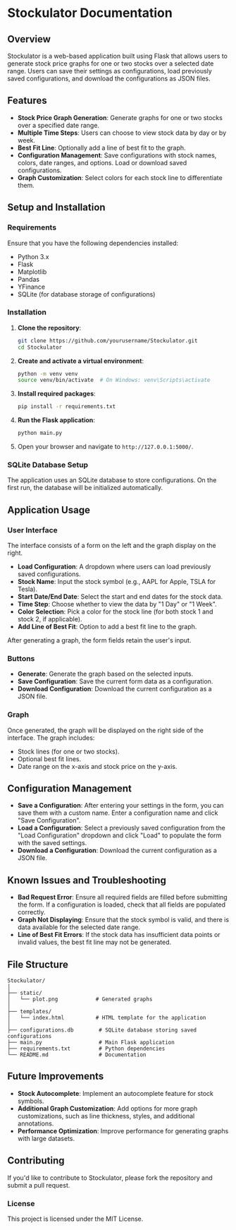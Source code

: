 # Stockulator Documentation

## Overview

Stockulator is a web-based application built using Flask that allows users to generate stock price graphs for one or two stocks over a selected date range. Users can save their settings as configurations, load previously saved configurations, and download the configurations as JSON files.

## Features

- **Stock Price Graph Generation**: Generate graphs for one or two stocks over a specified date range.
- **Multiple Time Steps**: Users can choose to view stock data by day or by week.
- **Best Fit Line**: Optionally add a line of best fit to the graph.
- **Configuration Management**: Save configurations with stock names, colors, date ranges, and options. Load or download saved configurations.
- **Graph Customization**: Select colors for each stock line to differentiate them.

## Setup and Installation

### Requirements

Ensure that you have the following dependencies installed:

- Python 3.x
- Flask
- Matplotlib
- Pandas
- YFinance
- SQLite (for database storage of configurations)

### Installation

1. **Clone the repository**:
   ```bash
   git clone https://github.com/yourusername/Stockulator.git
   cd Stockulator
   ```

2. **Create and activate a virtual environment**:
   ```bash
   python -m venv venv
   source venv/bin/activate  # On Windows: venv\Scripts\activate
   ```

3. **Install required packages**:
   ```bash
   pip install -r requirements.txt
   ```

4. **Run the Flask application**:
   ```bash
   python main.py
   ```

5. Open your browser and navigate to `http://127.0.0.1:5000/`.

### SQLite Database Setup

The application uses an SQLite database to store configurations. On the first run, the database will be initialized automatically.

## Application Usage

### User Interface

The interface consists of a form on the left and the graph display on the right.

- **Load Configuration**: A dropdown where users can load previously saved configurations.
- **Stock Name**: Input the stock symbol (e.g., AAPL for Apple, TSLA for Tesla).
- **Start Date/End Date**: Select the start and end dates for the stock data.
- **Time Step**: Choose whether to view the data by "1 Day" or "1 Week".
- **Color Selection**: Pick a color for the stock line (for both stock 1 and stock 2, if applicable).
- **Add Line of Best Fit**: Option to add a best fit line to the graph.

After generating a graph, the form fields retain the user's input.

### Buttons

- **Generate**: Generate the graph based on the selected inputs.
- **Save Configuration**: Save the current form data as a configuration.
- **Download Configuration**: Download the current configuration as a JSON file.

### Graph

Once generated, the graph will be displayed on the right side of the interface. The graph includes:
- Stock lines (for one or two stocks).
- Optional best fit lines.
- Date range on the x-axis and stock price on the y-axis.

## Configuration Management

- **Save a Configuration**: After entering your settings in the form, you can save them with a custom name. Enter a configuration name and click "Save Configuration".
- **Load a Configuration**: Select a previously saved configuration from the "Load Configuration" dropdown and click "Load" to populate the form with the saved settings.
- **Download a Configuration**: Download the current configuration as a JSON file.

## Known Issues and Troubleshooting

- **Bad Request Error**: Ensure all required fields are filled before submitting the form. If a configuration is loaded, check that all fields are populated correctly.
- **Graph Not Displaying**: Ensure that the stock symbol is valid, and there is data available for the selected date range.
- **Line of Best Fit Errors**: If the stock data has insufficient data points or invalid values, the best fit line may not be generated.

## File Structure

```
Stockulator/
│
├── static/
│   └── plot.png            # Generated graphs
│
├── templates/
│   └── index.html          # HTML template for the application
│
├── configurations.db        # SQLite database storing saved configurations
├── main.py                  # Main Flask application
├── requirements.txt         # Python dependencies
└── README.md                # Documentation
```

## Future Improvements

- **Stock Autocomplete**: Implement an autocomplete feature for stock symbols.
- **Additional Graph Customization**: Add options for more graph customizations, such as line thickness, styles, and additional annotations.
- **Performance Optimization**: Improve performance for generating graphs with large datasets.

## Contributing

If you'd like to contribute to Stockulator, please fork the repository and submit a pull request.

### License

This project is licensed under the MIT License.
